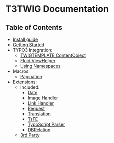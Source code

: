 # T3TWIG Documentation

## Table of Contents

* [Install guide](./reference/install.md)
* [Getting Started](./reference/GettingStarted.md)
* TYPO3 Integration:
  * [TWIGTEMPLATE ContentObject](./reference/integration/twigtemplate.md)
  * [Fluid ViewHelper](./reference/integration/twigviewhelper.md)
  * [Using Namespaces](./reference/integration/namespaces.md)
* Macros:
  * [Pagination](./reference/Macros/Pagination.md)
* Extensions:
  * Included:
      * [Date](./reference/extensions/Date.md)
      * [Image Handler](./reference/extensions/Image.md)
      * [Link Handler](./reference/extensions/Link.md)
      * [Request](./reference/extensions/Request.md)
      * [Translation](./reference/extensions/Translation.md)
      * [TsFE](./reference/extensions/TsFe.md)
      * [TypoScript Parser](./reference/extensions/TsParser.md)
      * [DBRelation](./reference/extensions/DBRelation.md)
  * [3rd Party](./reference/extensions/ThirdParty.md)

